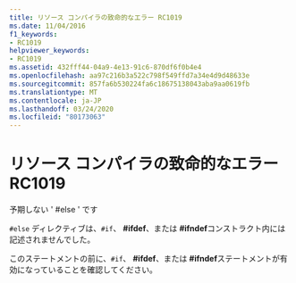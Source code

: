 ```yaml
---
title: リソース コンパイラの致命的なエラー RC1019
ms.date: 11/04/2016
f1_keywords:
- RC1019
helpviewer_keywords:
- RC1019
ms.assetid: 432fff44-04a9-4e13-91c6-870df6f0b4e4
ms.openlocfilehash: aa97c216b3a522c798f549ffd7a34e4d9d48633e
ms.sourcegitcommit: 857fa6b530224fa6c18675138043aba9aa0619fb
ms.translationtype: MT
ms.contentlocale: ja-JP
ms.lasthandoff: 03/24/2020
ms.locfileid: "80173063"
---
```

# <a name="resource-compiler-fatal-error-rc1019"></a>リソース コンパイラの致命的なエラー RC1019

予期しない ' #else ' です

`#else` ディレクティブは、`#if`、 **#ifdef**、または **#ifndef**コンストラクト内には記述されませんでした。

このステートメントの前に、`#if`、 **#ifdef**、または **#ifndef**ステートメントが有効になっていることを確認してください。
